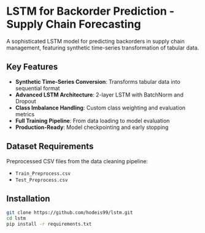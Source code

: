 # LSTM for Backorder Prediction - Supply Chain Forecasting

A sophisticated LSTM model for predicting backorders in supply chain management, featuring synthetic time-series transformation of tabular data.

## Key Features

- **Synthetic Time-Series Conversion**: Transforms tabular data into sequential format
- **Advanced LSTM Architecture**: 2-layer LSTM with BatchNorm and Dropout
- **Class Imbalance Handling**: Custom class weighting and evaluation metrics
- **Full Training Pipeline**: From data loading to model evaluation
- **Production-Ready**: Model checkpointing and early stopping

## Dataset Requirements

Preprocessed CSV files from the data cleaning pipeline:
- `Train_Preprocess.csv`
- `Test_Preprocess.csv`

## Installation

```bash
git clone https://github.com/hodeis99/lstm.git
cd lstm
pip install -r requirements.txt
